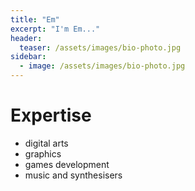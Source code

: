 ```yaml
---
title: "Em"
excerpt: "I'm Em..."
header:
  teaser: /assets/images/bio-photo.jpg
sidebar:
  - image: /assets/images/bio-photo.jpg
---
```




# Expertise

* digital arts
* graphics
* games development
* music and synthesisers
